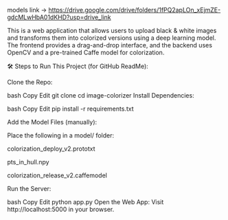 models link -> https://drive.google.com/drive/folders/1fPQ2apLOn_xEjmZE-gdcMLwHbA01dKHD?usp=drive_link

This is a web application that allows users to upload black & white images and transforms them into colorized versions using a deep learning model. The frontend provides a drag-and-drop interface, and the backend uses OpenCV and a pre-trained Caffe model for colorization.

🛠️ Steps to Run This Project (for GitHub ReadMe):

Clone the Repo:

bash
Copy
Edit
git clone <your-repo-link>
cd image-colorizer
Install Dependencies:

bash
Copy
Edit
pip install -r requirements.txt

Add the Model Files (manually):

Place the following in a model/ folder:

colorization_deploy_v2.prototxt

pts_in_hull.npy

colorization_release_v2.caffemodel

Run the Server:

bash
Copy
Edit
python app.py
Open the Web App: Visit http://localhost:5000 in your browser.
